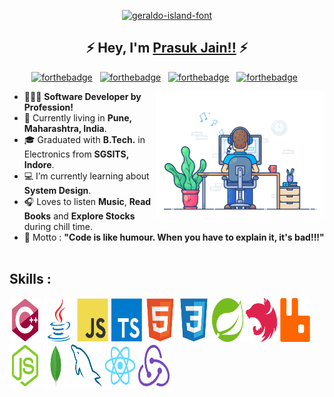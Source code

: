 <p align="center">
<a href="https://fontmeme.com/fonts/geraldo-island-font/"><img src="https://fontmeme.com/permalink/220113/9ae70d9eb76a5ad7d88b98f918f7483d.png" alt="geraldo-island-font" border="0"></a>
</p>

<!--Name Font taken from fontmeme.com-->
<h2 align="center">
  &#9889; Hey, I'm
  <a target="blank" href="https://heisenbuggs.github.io/">Prasuk Jain!!</a>
  &#9889;
</h2>

<center>

[![forthebadge](https://forthebadge.com/images/badges/built-with-love.svg)](https://forthebadge.com) &nbsp;
[![forthebadge](https://forthebadge.com/images/badges/made-with-java.svg)](https://forthebadge.com) &nbsp;
[![forthebadge](https://forthebadge.com/images/badges/powered-by-coffee.svg)](https://forthebadge.com) &nbsp;
[![forthebadge](https://forthebadge.com/images/badges/uses-brains.svg)](https://forthebadge.com) &nbsp;

</center>

<p align="right">
  <p align="right">  
  <!-- Spotify Track -->
  <img src="images/dev-working.gif" href="https://github.com/SP-XD" alt="Coding Rocks!!"  width="270" align="right"/>
  </p>
</p>
 
- &#128104;&#127995;&#8205;&#128187; **Software Developer by Profession!**
- &#128205; Currently living in **Pune, Maharashtra, India**.
- &#x1f393; Graduated with **B.Tech.** in Electronics from **SGSITS, Indore**.
- &#128187; I’m currently learning about **System Design**.
- &#127911; Loves to listen **Music**, **Read Books** and **Explore Stocks** during chill time.
- &#x1f3af; Motto : **"Code is like humour. When you have to explain it, it's bad!!!"** &nbsp;
</p>
</p>
</center>
<!-- All skill images have been taken from https://github.com/devicons/devicon -->
<h2 align="left">Skills :</h2>
<p align="left">
  <img src="images/cplusplus.svg" height="70" width="50" />
  <img src="images/java.svg" height="70" width="50" />
  <img src="images/javascript.svg" height="70" width="50" />
  <img src="images/typescript.svg" height="70" width="50" />
  <img src="images/html5.svg" height="70" width="50" />
  <img src="images/css3.svg" height="70" width="50" />
  <img src="images/spring.svg" height="70" width="50" />
  <img src="images/nestjs.svg" height="70" width="50" />
  <img src="images/rabbitmq.svg" height="70" width="50" />
  <img src="images/nodejs.svg" height="70" width="50" />
  <img src="images/mongodb.svg" height="70" width="40" />
  <img src="images/mysql.svg" height="70" width="50" />
  <img src="images/react.svg" height="70" width="50" />
  <img src="images/redux.svg" height="70" width="50" />
</p>

<!-- <p align="center">
  <img
    align="center"
    src="https://github-readme-stats.vercel.app/api/top-langs/?username=heisenbuggs&layout=compact&theme=codeSTACKr&include_all_commits=true&hide_border=true"
    alt="heisenbuggs"
    width="90%"
    align="center"
    height="170px"
  />
  <img
    align="center"
    src="https://github-readme-stats.vercel.app/api?username=heisenbuggs&show_icons=true&theme=codeSTACKr&include_all_commits=true&hide_border=true&show_owner=true"
    alt="heisenbuggs"
    width="54%"
  />
</p> -->
